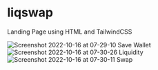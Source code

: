 # liqswap
Landing Page using HTML and TailwindCSS

![Screenshot 2022-10-16 at 07-29-10 Save Wallet](https://user-images.githubusercontent.com/48874755/196041251-c0685afa-b86d-4b4e-ac77-fc65f35f01b8.png)
![Screenshot 2022-10-16 at 07-30-26 Liquidity](https://user-images.githubusercontent.com/48874755/196041254-6a1ee87d-62cc-4551-90e0-25c2b0806d28.png)
![Screenshot 2022-10-16 at 07-30-11 Swap](https://user-images.githubusercontent.com/48874755/196041259-7cb32c96-0226-4797-9729-0c194862292f.png)
